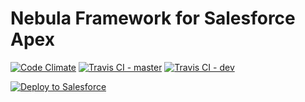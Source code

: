 # Nebula Framework for Salesforce Apex
[![Code Climate](https://codeclimate.com/github/jongpie/NebulaFramework.png)](https://codeclimate.com/github/jongpie/NebulaFramework)
[![Travis CI - master](https://travis-ci.org/jongpie/NebulaFramework.svg?branch=master)](https://travis-ci.org/jongpie/NebulaFramework.svg)
[![Travis CI - dev](https://travis-ci.org/jongpie/NebulaFramework.svg?branch=dev)](https://travis-ci.org/jongpie/NebulaFramework.svg)

<a href="https://githubsfdeploy.herokuapp.com?owner=jongpie&repo=NebulaFramework">
     <img alt="Deploy to Salesforce"src="https://raw.githubusercontent.com/afawcett/githubsfdeploy/master/src/main/webapp/resources/img/deploy.png">
</a>